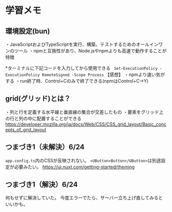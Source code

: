 # 学習メモ
## 環境設定(bun)
・JavaScriptおよびTypeScriptを実行、構築、テストするためのオールインワンのツール
・npmと互換性があり、Node.jsやnpmよりも高速で動作することが特徴

*ターミナルに下記コードを入力してから使用できる
`` Set-ExecutionPolicy -ExecutionPolicy RemoteSigned -Scope Process``
【感想】
・npmより速い気がする
・run終了時、Control+Cのみで終了できる(npmはControl+C→Y)
## grid(グリッド)とは？
・列と行を定義する水平線と垂直線の集合が交差したもの
・要素をグリッド上の行と列の中に配置することができる
https://developer.mozilla.org/ja/docs/Web/CSS/CSS_grid_layout/Basic_concepts_of_grid_layout

## つまづき1（未解決）6/24
``` app.config.ts ```内のCSSが反映されない。
``` <UButton>Button</UButton> ```は別途設定が必要みたい。
https://ui.nuxt.com/getting-started/theming

## つまづき1（解決）6/24
何もせずに解決していた。
今度エラーでたら、サーバー立ち上げ直してみるといいかも。